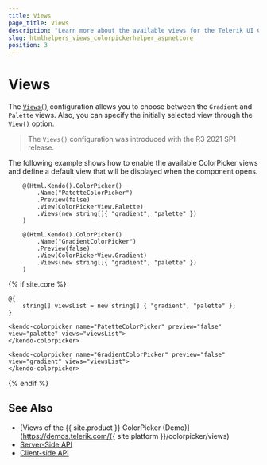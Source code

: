 ```yaml
---
title: Views
page_title: Views
description: "Learn more about the available views for the Telerik UI ColorPicker component for {{ site.framework }}."
slug: htmlhelpers_views_colorpickerhelper_aspnetcore
position: 3
---
```


# Views

The [`Views()`](/api/kendo.mvc.ui.fluent/colorpickerbuilder#viewssystemstring) configuration allows you to choose between the `Gradient` and `Palette` views. Also, you can specify the initially selected view through the [`View()`](/api/kendo.mvc.ui.fluent/colorpickerbuilder#viewkendomvcuicolorpickerview) option.

> The `Views()` configuration was introduced with the R3 2021 SP1 release.

The following example shows how to enable the available ColorPicker views and define a default view that will be displayed when the component opens.

```HtmlHelper
    @(Html.Kendo().ColorPicker()
        .Name("PatetteColorPicker")
        .Preview(false)
        .View(ColorPickerView.Palette)
        .Views(new string[]{ "gradient", "palette" })
    )

    @(Html.Kendo().ColorPicker()
        .Name("GradientColorPicker")
        .Preview(false)
        .View(ColorPickerView.Gradient)
        .Views(new string[]{ "gradient", "palette" })
    )
```
{% if site.core %}
```TagHelper
@{
    string[] viewsList = new string[] { "gradient", "palette" };
}

<kendo-colorpicker name="PatetteColorPicker" preview="false" view="palette" views="viewsList">
</kendo-colorpicker>

<kendo-colorpicker name="GradientColorPicker" preview="false" view="gradient" views="viewsList">
</kendo-colorpicker>
```
{% endif %}

## See Also

* [Views of the {{ site.product }} ColorPicker (Demo)](https://demos.telerik.com/{{ site.platform }}/colorpicker/views)
* [Server-Side API](/api/colorpicker)
* [Client-side API](https://docs.telerik.com/kendo-ui/api/javascript/ui/colorpicker)
